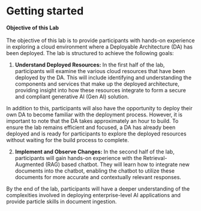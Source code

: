 # Getting started

**Objective of this Lab** <br>
 <br>
The objective of this lab is to provide participants with hands-on experience in exploring a cloud environment where a Deployable Architecture (DA) has been deployed. The lab is structured to achieve the following goals:

1.	**Understand Deployed Resources:** In the first half of the lab, participants will examine the various cloud resources that have been deployed by the DA. This will include identifying and understanding the components and services that make up the deployed architecture, providing insight into how these resources integrate to form a secure and compliant generative AI (Gen AI) solution.

In addition to this, participants will also have the opportunity to deploy their own DA to become familiar with the deployment process. However, it is important to note that the DA takes approximately an hour to build. To ensure the lab remains efficient and focused, a DA has already been deployed and is ready for participants to explore the deployed resources without waiting for the build process to complete.

2.	**Implement and Observe Changes:** In the second half of the lab, participants will gain hands-on experience with the Retrieval-Augmented (RAG) based chatbot. They will learn how to integrate new documents into the chatbot, enabling the chatbot to utilize these documents for more accurate and contextually relevant responses. 

By the end of the lab, participants will have a deeper understanding of the complexities involved in deploying enterprise-level AI applications and provide particle skills in document ingestion. 



